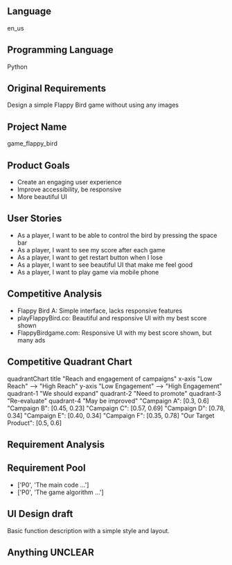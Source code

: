 ## Language

en_us

## Programming Language

Python

## Original Requirements

Design a simple Flappy Bird game without using any images

## Project Name

game_flappy_bird

## Product Goals

- Create an engaging user experience
- Improve accessibility, be responsive
- More beautiful UI

## User Stories

- As a player, I want to be able to control the bird by pressing the space bar
- As a player, I want to see my score after each game
- As a player, I want to get restart button when I lose
- As a player, I want to see beautiful UI that make me feel good
- As a player, I want to play game via mobile phone

## Competitive Analysis

- Flappy Bird A: Simple interface, lacks responsive features
- playFlappyBird.co: Beautiful and responsive UI with my best score shown
- FlappyBirdgame.com: Responsive UI with my best score shown, but many ads

## Competitive Quadrant Chart

quadrantChart
    title "Reach and engagement of campaigns"
    x-axis "Low Reach" --> "High Reach"
    y-axis "Low Engagement" --> "High Engagement"
    quadrant-1 "We should expand"
    quadrant-2 "Need to promote"
    quadrant-3 "Re-evaluate"
    quadrant-4 "May be improved"
    "Campaign A": [0.3, 0.6]
    "Campaign B": [0.45, 0.23]
    "Campaign C": [0.57, 0.69]
    "Campaign D": [0.78, 0.34]
    "Campaign E": [0.40, 0.34]
    "Campaign F": [0.35, 0.78]
    "Our Target Product": [0.5, 0.6]

## Requirement Analysis



## Requirement Pool

- ['P0', 'The main code ...']
- ['P0', 'The game algorithm ...']

## UI Design draft

Basic function description with a simple style and layout.

## Anything UNCLEAR



